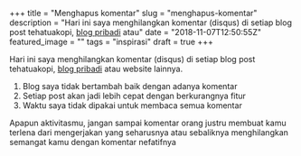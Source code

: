 +++
title = "Menghapus komentar"
slug = "menghapus-komentar"
description = "Hari ini saya menghilangkan komentar (disqus) di setiap blog post tehatuakopi, [blog pribadi](https://hilman.space) atau"
date = "2018-11-07T12:50:55Z"
featured_image = ""
tags = "inspirasi"
draft = true
+++ 
 
Hari ini saya menghilangkan komentar (disqus) di setiap blog post tehatuakopi, [blog pribadi](https://hilman.space) atau website lainnya.

1. Blog saya tidak bertambah baik dengan adanya komentar
2. Setiap post akan jadi lebih cepat dengan berkurangnya fitur
3. Waktu saya tidak dipakai untuk membaca semua komentar

Apapun aktivitasmu, jangan sampai komentar orang justru membuat kamu terlena dari mengerjakan yang seharusnya atau sebaliknya menghilangkan semangat kamu dengan komentar nefatifnya